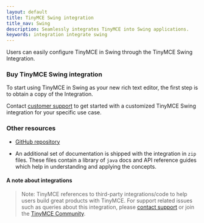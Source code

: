 ```yaml
---
layout: default
title: TinyMCE Swing integration
title_nav: Swing
description: Seamlessly integrates TinyMCE into Swing applications.
keywords: integration integrate swing
---
```


Users can easily configure TinyMCE in Swing through the TinyMCE Swing Integration. 

### Buy TinyMCE Swing integration

To start using TinyMCE in Swing as your new rich text editor, the first step is to obtain a copy of the Integration. 

Contact [customer support](https://www.tiny.cloud/contact/) to get started with a customized TinyMCE Swing integration for your specific use case.

### Other resources

* [GitHub repository](https://github.com/tinymce/tinymce-swing-codesamples)

* An additional set of documentation is shipped with the integration in `zip` files. These files contain a library of `java` docs and API reference guides which help in understanding and applying the concepts.

#### A note about integrations

> Note: TinyMCE references to third-party integrations/code to help users build great products with TinyMCE. For support related issues such as queries about this integration, please [contact support](https://support.tiny.cloud/hc/en-us/requests/new) or join the [TinyMCE Community](https://community.tiny.cloud/).

